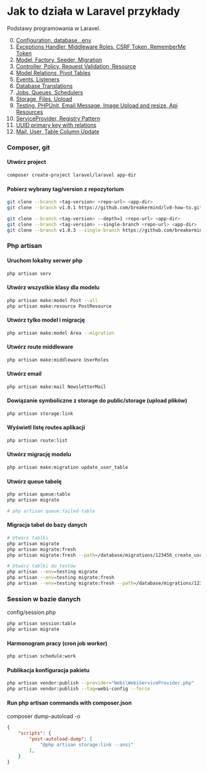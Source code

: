 # Jak to działa w Laravel przykłady
Podstawy programowania w Laravel.

0. <a href="https://github.com/breakermind/how/tree/main/p0"> Configuration, database, .env </a>
1. <a href="https://github.com/breakermind/how/tree/main/p1"> Exceptions Handler, Middleware Roles, CSRF Token, RememberMe Token </a>
2. <a href="https://github.com/breakermind/how/tree/main/p2"> Model, Factory, Seeder, Migration </a>
3. <a href="https://github.com/breakermind/how/tree/main/p3"> Controller, Policy, Request Validation, Resource </a>
4. <a href="https://github.com/breakermind/how/tree/main/p4"> Model Relations, Pivot Tables </a>
5. <a href="https://github.com/breakermind/how/tree/main/p5"> Events, Listeners </a>
6. <a href="https://github.com/breakermind/how/tree/main/p6"> Database Translations </a>
7. <a href="https://github.com/breakermind/how/tree/main/p7"> Jobs, Queues, Schedulers </a>
8. <a href="https://github.com/breakermind/how/tree/main/p8"> Storage, Files, Upload </a>
9. <a href="https://github.com/breakermind/how/tree/main/p9"> Testing, PHPUnit, Email Message, Image Upload and resize, Api Resources </a>
10. <a href="https://github.com/breakermind/how/tree/main/p10"> ServiceProvider, Registry Pattern </a>
11. <a href="https://github.com/breakermind/how/tree/main/p11"> UUID primary key with relations </a>
12. <a href="https://github.com/breakermind/how/tree/main/p12"> Mail, User, Table Column Update </a>

### Composer, git

#### Utwórz project
```sh
composer create-project laravel/laravel app-dir
```

#### Pobierz wybrany tag/version z repozytorium
```sh
git clone --branch <tag-version> <repo-url> <app-dir>
git clone --branch v1.0.1 https://github.com/breakermind/lv8-how-to.git samples

git clone --branch <tag-version> --depth=1 <repo-url> <app-dir>
git clone --branch <tag-version> --single-branch <repo-url> <app-dir>
git clone --branch v1.0.3 --single-branch https://github.com/breakermind/lv8-how-to.git samples
```

### Php artisan

#### Uruchom lokalny serwer php
```sh
php artisan serv
```

#### Utwórz wszystkie klasy dla modelu
```sh
php artisan make:model Post --all
php artisan make:resource PostResource
```

#### Utwórz tylko model i migrację
```sh
php artisan make:model Area --migration
```

#### Utwórz route middleware
```sh
php artisan make:middleware UserRoles
```

#### Utwórz email
```sh
php artisan make:mail NewsletterMail
```

#### Dowiązanie symboliczne z storage do public/storage (upload plików)
```sh
php artisan storage:link
```

#### Wyświetl listę routes aplikacji
```sh
php artisan route:list
```

#### Utwórz migrację modelu
```sh
php artisan make:migration update_user_table
```

#### Utwórz queue tabelę
```sh
php artisan queue:table
php artisan migrate

# php artisan queue:failed-table
```

#### Migracja tabel do bazy danych
```sh
# Utwórz tablki
php artisan migrate
php artisan migrate:fresh
php artisan migrate:fresh --path=/database/migrations/123456_create_user_table.php --force

# Utwórz tablki do testów
php artisan --env=testing migrate
php artisan --env=testing migrate:fresh
php artisan --env=testing migrate:fresh --path=/database/migrations/123456_create_user_table.php --force
```

### Session w bazie danych
config/session.php
```sh
php artisan session:table
php artisan migrate
```

#### Harmonogram pracy (cron job worker)
```sh
php artisan schedule:work
```

#### Publikacja konfiguracja pakietu
```sh
php artisan vendor:publish --provider="Webi\WebiServiceProvider.php"
php artisan vendor:publish --tag=webi-config --force
```

#### Run php artisan commands with composer.json
composer dump-autoload -o
```json
{
	"scripts": {
		"post-autoload-dump": [
			"@php artisan storage:link --ansi"
		],
	}	
}
